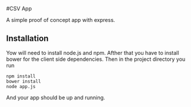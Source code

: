 #CSV App

A simple proof of concept app with express.

## Installation

Yow will need to install node.js and npm. Afther that you have to install bower for the client side dependencies.
Then in the project directory you run

```
npm install
bower install
node app.js
```

And your app should be up and running.
